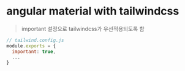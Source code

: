 # angular material with tailwindcss

> important 설정으로 tailwindcss가 우선적용되도록 함

```js
// tailwind.config.js
module.exports = {
  important: true,
  ...
}
```
